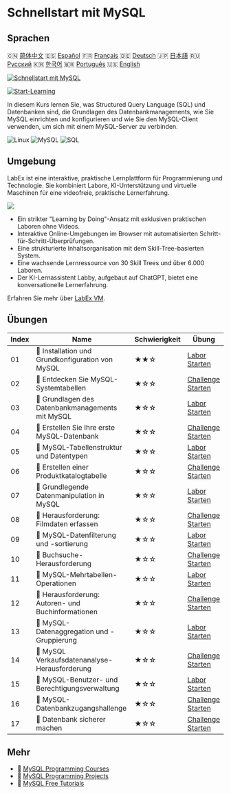 # Schnellstart mit MySQL

## Sprachen

🇨🇳 [简体中文](README_zh.md) 🇪🇸 [Español](README_es.md) 🇫🇷 [Français](README_fr.md) 🇩🇪 [Deutsch](README_de.md) 🇯🇵 [日本語](README_ja.md) 🇷🇺 [Русский](README_ru.md) 🇰🇷 [한국어](README_ko.md) 🇧🇷 [Português](README_pt.md) 🇺🇸 [English](README.md) 

[![Schnellstart mit MySQL](https://cover-creator.labex.io/quick-start-with-mysql.png?lang=de)](https://labex.io/de/courses/quick-start-with-mysql)

[![Start-Learning](https://img.shields.io/badge/Start-Learning-whitesmoke?style=for-the-badge)](https://labex.io/de/courses/quick-start-with-mysql)

In diesem Kurs lernen Sie, was Structured Query Language (SQL) und Datenbanken sind, die Grundlagen des Datenbankmanagements, wie Sie MySQL einrichten und konfigurieren und wie Sie den MySQL-Client verwenden, um sich mit einem MySQL-Server zu verbinden.

![Linux](https://img.shields.io/badge/Linux-whitesmoke?style=for-the-badge&logo=linux)
![MySQL](https://img.shields.io/badge/MySQL-whitesmoke?style=for-the-badge&logo=mysql)
![SQL](https://img.shields.io/badge/SQL-whitesmoke?style=for-the-badge&logo=sql)


## Umgebung

LabEx ist eine interaktive, praktische Lernplattform für Programmierung und Technologie. Sie kombiniert Labore, KI-Unterstützung und virtuelle Maschinen für eine videofreie, praktische Lernerfahrung.

![](https://tutorial-screenshot.getvm.io/images/vm-1725247253.png)

- Ein strikter "Learning by Doing"-Ansatz mit exklusiven praktischen Laboren ohne Videos.
- Interaktive Online-Umgebungen im Browser mit automatisierten Schritt-für-Schritt-Überprüfungen.
- Eine strukturierte Inhaltsorganisation mit dem Skill-Tree-basierten System.
- Eine wachsende Lernressource von 30 Skill Trees und über 6.000 Laboren.
- Der KI-Lernassistent Labby, aufgebaut auf ChatGPT, bietet eine konversationelle Lernerfahrung.

Erfahren Sie mehr über [LabEx VM](https://support.labex.io/using-labex/virtual-machine).

## Übungen

|   Index | Name                                               | Schwierigkeit   | Übung                                                                                                                                |
|---------|----------------------------------------------------|-----------------|--------------------------------------------------------------------------------------------------------------------------------------|
|      01 | 📖 Installation und Grundkonfiguration von MySQL   | ★★☆             | <a target='_blank' href='https://labex.io/de/tutorials/mysql-installation-and-basic-configuration-of-mysql-418415'>Labor Starten</a> |
|      02 | 🎯 Entdecken Sie MySQL-Systemtabellen              | ★☆☆             | <a target='_blank' href='https://labex.io/de/tutorials/mysql-explore-mysql-system-tables-391702'>Challenge Starten</a>               |
|      03 | 📖 Grundlagen des Datenbankmanagements mit MySQL   | ★☆☆             | <a target='_blank' href='https://labex.io/de/tutorials/mysql-database-management-fundamentals-with-mysql-418414'>Labor Starten</a>   |
|      04 | 🎯 Erstellen Sie Ihre erste MySQL-Datenbank        | ★☆☆             | <a target='_blank' href='https://labex.io/de/tutorials/mysql-create-your-first-mysql-database-418265'>Challenge Starten</a>          |
|      05 | 📖 MySQL-Tabellenstruktur und Datentypen           | ★☆☆             | <a target='_blank' href='https://labex.io/de/tutorials/mysql-mysql-table-structure-and-data-types-418307'>Labor Starten</a>          |
|      06 | 🎯 Erstellen einer Produktkatalogtabelle           | ★☆☆             | <a target='_blank' href='https://labex.io/de/tutorials/mysql-create-a-product-catalog-table-418298'>Challenge Starten</a>            |
|      07 | 📖 Grundlegende Datenmanipulation in MySQL         | ★☆☆             | <a target='_blank' href='https://labex.io/de/tutorials/sql-mysql-basic-data-manipulation-418303'>Labor Starten</a>                   |
|      08 | 🎯 Herausforderung: Filmdaten erfassen             | ★☆☆             | <a target='_blank' href='https://labex.io/de/tutorials/mysql-record-movie-data-challenge-418302'>Challenge Starten</a>               |
|      09 | 📖 MySQL-Datenfilterung und -sortierung            | ★☆☆             | <a target='_blank' href='https://labex.io/de/tutorials/mysql-mysql-data-filtering-and-sorting-418305'>Labor Starten</a>              |
|      10 | 🎯 Buchsuche-Herausforderung                       | ★☆☆             | <a target='_blank' href='https://labex.io/de/tutorials/mysql-book-search-challenge-418297'>Challenge Starten</a>                     |
|      11 | 📖 MySQL-Mehrtabellen-Operationen                  | ★☆☆             | <a target='_blank' href='https://labex.io/de/tutorials/mysql-mysql-multi-table-operations-418306'>Labor Starten</a>                  |
|      12 | 🎯 Herausforderung: Autoren- und Buchinformationen | ★☆☆             | <a target='_blank' href='https://labex.io/de/tutorials/mysql-author-book-information-challenge-418296'>Challenge Starten</a>         |
|      13 | 📖 MySQL-Datenaggregation und -Gruppierung         | ★☆☆             | <a target='_blank' href='https://labex.io/de/tutorials/mysql-mysql-data-aggregation-and-grouping-418304'>Labor Starten</a>           |
|      14 | 🎯 MySQL Verkaufsdatenanalyse-Herausforderung      | ★☆☆             | <a target='_blank' href='https://labex.io/de/tutorials/mysql-mysql-sales-data-analysis-challenge-418301'>Challenge Starten</a>       |
|      15 | 📖 MySQL-Benutzer- und Berechtigungsverwaltung     | ★☆☆             | <a target='_blank' href='https://labex.io/de/tutorials/mysql-mysql-user-and-privileges-management-418308'>Labor Starten</a>          |
|      16 | 🎯 MySQL-Datenbankzugangshallenge                  | ★☆☆             | <a target='_blank' href='https://labex.io/de/tutorials/mysql-mysql-database-access-challenge-418300'>Challenge Starten</a>           |
|      17 | 🎯 Datenbank sicherer machen                       | ★☆☆             | <a target='_blank' href='https://labex.io/de/tutorials/mysql-make-database-more-secure-391535'>Challenge Starten</a>                 |

## Mehr

- 🔗 [MySQL Programming Courses](https://github.com/labex-labs/awesome-programming-courses)
- 🔗 [MySQL Programming Projects](https://github.com/labex-labs/awesome-programming-projects)
- 🔗 [MySQL Free Tutorials](https://github.com/labex-labs/mysql-free-tutorials)

